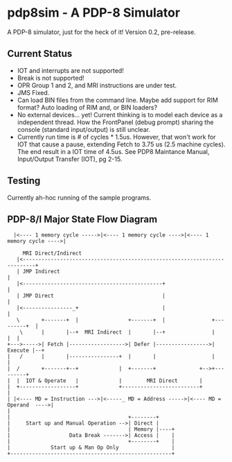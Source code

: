 # pdp8sim - A PDP-8 Simulator

A PDP-8 simulator, just for the heck of it!
Version 0.2, pre-release.

## Current Status

* IOT and interrupts are not supported!
* Break is not supported!
* OPR Group 1 and 2, and MRI instructions are under test.
* JMS Fixed.
* Can load BIN files from the command line. Maybe add support for RIM format?
  Auto loading of RIM and, or BIN loaders?
* No external devices... yet! Current thinking is to model each device as a
  independent thread. How the FrontPanel (debug prompt) sharing the console
  (standard input/output) is still unclear.
* Currently run time is # of cycles * 1.5us. However, that won't work for IOT
  that cause a pause, extending Fetch to 3.75 us (2.5 machine cycles). The end
  result in a IOT time of 4.5us. See PDP8 Maintance Manual, Input/Output
  Transfer (IOT), pg 2-15.

## Testing

Currently ah-hoc running of the sample programs.

## PDP-8/I Major State Flow Diagram

      |<---- 1 memory cycle ----->|<---- 1 memory cycle ---->|<---- 1 memory cycle ---->|
    
         MRI Direct/Indirect
       |<--------------------------------------------------------------------------+
       | JMP Indirect                                                              |
       |<---------------------------------------------+                            |
       | JMP Direct                                   |                            |
       |<----------------_+                           |                            |
       \       +-------+  |                +-------+  |               +---------+  |
        \      |       |--+  MRI Indirect  |       |--+               |         |  |
    +--->----->| Fetch |------------------>| Defer |----------------->| Execute |--+
    |   /      |       |----------------+  |       |                  |         |
    |  /       +-------+--+             |  +-------+              +-->+---------+
    |  |  IOT & Operate   |             |        MRI Direct       |
    |  +------------------+             +-------------------------+
    |
    | |<---- MD = Instruction --->|<-----_ MD = Address ----->|<---- MD = Operand  ---->|
    |
    |                                      +--------+
    |     Start up and Manual Operation -->| Direct |
    |                                      | Memory |----+
    |                   Data Break ------->| Access |    |
    |                                      +--------+    |
    |             Start up & Man Op Only                 |
    +----------------------------------------------------+

